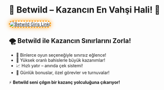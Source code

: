 <h1>🐾 Betwild – Kazancın En Vahşi Hali! 🌋</h1>

<a href="https://cutt.ly/BetwildLink" title="Betwild Güncel Giriş">
  <img src="https://i.ibb.co/BtMhhf6/g-venligiris.jpg" alt="Betwild Giriş Linki" style="max-width: 100%; border: 3px dashed #ff9800; border-radius: 15px; box-shadow: 0px 0px 15px rgba(255, 152, 0, 0.8);">
</a>

<h2>🌪️ Betwild ile Kazancın Sınırlarını Zorla!</h2>
<ul>
  <li>🎲 Binlerce oyun seçeneğiyle sınırsız eğlence!</li>
  <li>🤑 Yüksek oranlı bahislerle büyük kazanımlar!</li>
  <li>📈 Hızlı yatır – anında çek sistemi!</li>
  <li>🎉 Günlük bonuslar, özel görevler ve turnuvalar!</li>
</ul>

<p>⚡ <strong>Betwild seni çılgın bir kazanç yolculuğuna çıkarıyor!</strong></p>

<meta name="description" content="Betwild ile adrenalini yüksek, kazancı büyük bir bahis deneyimi seni bekliyor. Giriş linkiyle hemen katıl!">
